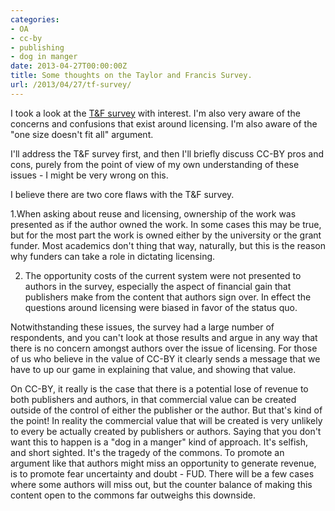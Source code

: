 ```yaml
---
categories:
- OA
- cc-by
- publishing
- dog in manger
date: 2013-04-27T00:00:00Z
title: Some thoughts on the Taylor and Francis Survey.
url: /2013/04/27/tf-survey/
---
```


I took a look at the [T&F survey][tfs] with interest. I'm also very aware of the concerns and confusions that exist around licensing. I'm also aware of the "one size doesn't fit all" argument. 

[tfs]: http://www.tandf.co.uk/journals/pdf/open-access-survey-march2013.pdf

I'll address the T&F survey first, and then I'll briefly discuss CC-BY pros and cons, purely from the point of view of my own understanding of these issues - I might be very wrong on this.

I believe there are two core flaws with the T&F survey.

1.When asking about reuse and licensing, ownership of the work was presented as if the author owned the work. In some cases this may be true, but for the most part the work is owned either by the university or the grant funder. Most academics don't thing that way, naturally, but this is the reason why funders can take a role in dictating licensing. 

2. The opportunity costs of the current system were not presented to authors in the survey, especially the aspect of financial gain that publishers make from the content that authors sign over. In effect the questions around licensing were biased in favor of the status quo. 

Notwithstanding these issues, the survey had a large number of respondents, and you can't look at those results and argue in any way that there is no concern amongst authors over the issue of licensing. For those of us who believe in the value of CC-BY it clearly sends a message that we have to up our game in explaining that value, and showing that value. 

On CC-BY, it really is the case that there is a potential lose of revenue to both publishers and authors, in that commercial value can be created outside of the control of either the publisher or the author. But that's kind of the point! In reality the commercial value that will be created is very unlikely to every be actually created by publishers or authors. Saying that you don't want this to happen is a "dog in a manger" kind of approach. It's selfish, and short sighted. It's the tragedy of the commons. To promote an argument like that authors might miss an opportunity to generate revenue, is to promote fear uncertainty and doubt - FUD. There will be a few cases where some authors will miss out, but the counter balance of making this content open to the commons far outweighs this downside. 